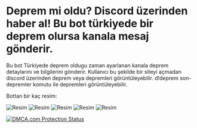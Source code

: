 # Deprem mi oldu? Discord üzerinden haber al! Bu bot türkiyede bir deprem olursa kanala mesaj gönderir.

Bu bot Türkiyede deprem oldugu zaman ayarlanan kanala deprem detaylarını ve bilgilerini gönderir. Kullanıcı bu şekilde bir siteyi açmadan discord üzerinden deprem veya depremleri görüntüleyebilir. d!deprem son-depremler komutu ile depremleri görüntüleyebilir.

Bottan bir kaç resim:



![Resim](https://cdn.discordapp.com/attachments/1000082233492775003/1000369460210847835/unknown.png)
![Resim](https://cdn.discordapp.com/attachments/1002523897196970034/1002557578984824882/unknown.png)
![Resim](https://cdn.discordapp.com/attachments/1002523897196970034/1002558043306864710/unknown.png)
![Resim](https://cdn.discordapp.com/attachments/1002523897196970034/1002558120540770376/unknown.png)
![Resim](https://cdn.discordapp.com/attachments/1002523897196970034/1002558235837992980/unknown.png)


[![DMCA.com Protection Status](https://images.dmca.com/Badges/dmca-badge-w150-5x1-02.png?ID=41cb7b3a-6945-469b-b12c-3d81cd89f9fa)](//www.dmca.com/Protection/Status.aspx?ID=41cb7b3a-6945-469b-b12c-3d81cd89f9fa "DMCA.com Protection Status")
